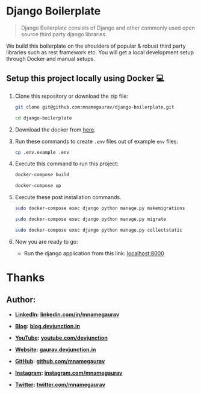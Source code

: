 # Django Boilerplate

> Django Boilerplate consists of Django and other commonly used open source third party django libraries.

We build this boilerplate on the shoulders of popular & robust third party libraries such as rest framework etc. You will get a local development setup through Docker and manual setups.

## Setup this project locally using Docker :computer:  

1. Clone this repository or download the zip file:

   ```bash
   git clone git@github.com:mnamegaurav/django-boilerplate.git
   ```

   ```bash
   cd django-boilerplate
   ```

2. Download the docker from [here](https://docs.docker.com/get-docker/).

3. Run these commands to create `.env` files out of example `env` files:

   ```bash
   cp .env.example .env
   ```


4. Execute this command to run this project:

   ```bash
   docker-compose build
   ```
   
   ```bash
   docker-compose up
   ```

6. Execute these post installation commands.

   ```bash
   sudo docker-compose exec django python manage.py makemigrations
   ```
   ```bash
   sudo docker-compose exec django python manage.py migrate
   ```

   ```bash
   sudo docker-compose exec django python manage.py collectstatic
   ```

7. Now you are ready to go:

   - Run the django application from this link: [localhost:8000](http://localhost:8000)

# Thanks

## **Author:**

- [**LinkedIn**](https://www.linkedin.com/in/mnamegaurav/)**:** [**linkedin.com/in/mnamegaurav**](http://linkedin.com/in/mnamegaurav)
- [**Blog**](https://blog.devjunction.in/)**:** [**blog.devjunction.in**](https://blog.devjunction.in/)

- [**YouTube**](https://www.youtube.com/devjunction)**:** [**youtube.com/devjunction**](http://youtube.com/devjunction)
- [**Website**](https://gaurav.devjunction.in/)**:** [**gaurav.devjunction.in**](http://gaurav.devjunction.in)
- [**GitHub**](https://github.com/mnamegaurav)**:** [**github.com/mnamegaurav**](http://github.com/mnamegaurav)
- [**Instagram**](https://www.instagram.com/mnamegaurav/)**:** [**instagram.com/mnamegaurav**](http://instagram.com/mnamegaurav)
- [**Twitter**](https://twitter.com/mnamegaurav)**:** [**twitter.com/mnamegaurav**](http://twitter.com/mnamegaurav)
